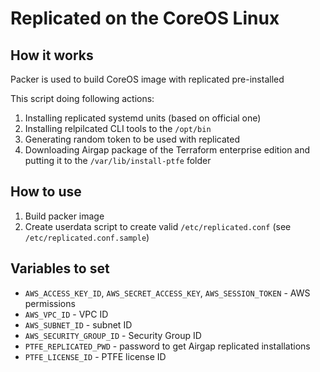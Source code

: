 # Replicated on the CoreOS Linux

## How it works

Packer is used to build CoreOS image with replicated pre-installed

This script doing following actions:

1. Installing replicated systemd units (based on official one)
1. Installing relpilcated CLI tools to the `/opt/bin`
1. Generating random token to be used with replicated
1. Downloading Airgap package of the Terraform enterprise edition and putting
it to the `/var/lib/install-ptfe` folder

## How to use

1. Build packer image
2. Create userdata script to create  valid `/etc/replicated.conf`
(see `/etc/replicated.conf.sample`)

## Variables to set

- `AWS_ACCESS_KEY_ID`, `AWS_SECRET_ACCESS_KEY`, `AWS_SESSION_TOKEN` - AWS permissions
- `AWS_VPC_ID` - VPC ID
- `AWS_SUBNET_ID` - subnet ID
- `AWS_SECURITY_GROUP_ID` - Security Group ID
- `PTFE_REPLICATED_PWD` - password to get Airgap replicated installations
- `PTFE_LICENSE_ID` - PTFE license ID
